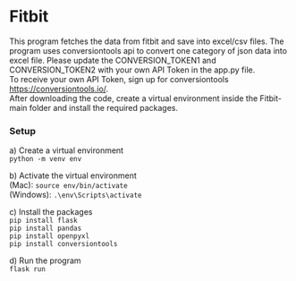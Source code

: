 # Fitbit
This program fetches the data from fitbit and save into excel/csv files. The program uses conversiontools api to convert one category of json data into excel file. Please update the CONVERSION_TOKEN1 and CONVERSION_TOKEN2 with your own API Token in the app.py file. <br/>
To receive your own API Token, sign up for conversiontools https://conversiontools.io/. <br/>
After downloading the code, create a virtual environment inside the Fitbit-main folder and install the required packages. 

<h3>Setup</h3>

a) Create a virtual environment <br/>
`python -m venv env` <br/>

b) Activate the virtual environment <br/>
(Mac): `source env/bin/activate` <br/>
(Windows): `.\env\Scripts\activate` <br/>

c) Install the packages <br/>
`pip install flask` <br/>
`pip install pandas` <br/>
`pip install openpyxl` <br/>
`pip install conversiontools` <br/>

d) Run the program <br/>
`flask run` <br/>
